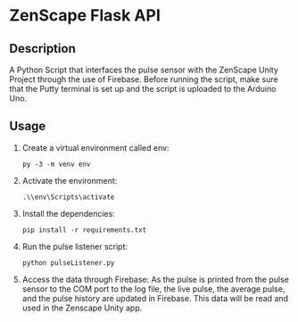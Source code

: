 # ZenScape Flask API

## Description

A Python Script that interfaces the pulse sensor with the ZenScape Unity Project through the use of Firebase.
Before running the script, make sure that the Putty terminal is set up and the script is uploaded to the Arduino Uno.

## Usage

1. Create a virtual environment called env:
    ```
    py -3 -m venv env 
    ```

2. Activate the environment:
    ```
    .\\env\Scripts\activate      
    ```

3. Install the dependencies:
    ```
    pip install -r requirements.txt
    ```

4. Run the pulse listener script:
    ```
    python pulseListener.py
    ```

5. Access the data through Firebase:
    As the pulse is printed from the pulse sensor to the COM port to the log file, the live pulse, the average pulse, and the pulse history are updated in Firebase. This data will be read and used in the Zenscape Unity app.